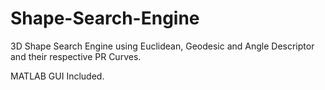 # Shape-Search-Engine
3D Shape Search Engine using Euclidean, Geodesic and Angle Descriptor and their respective PR Curves.

MATLAB GUI Included.
